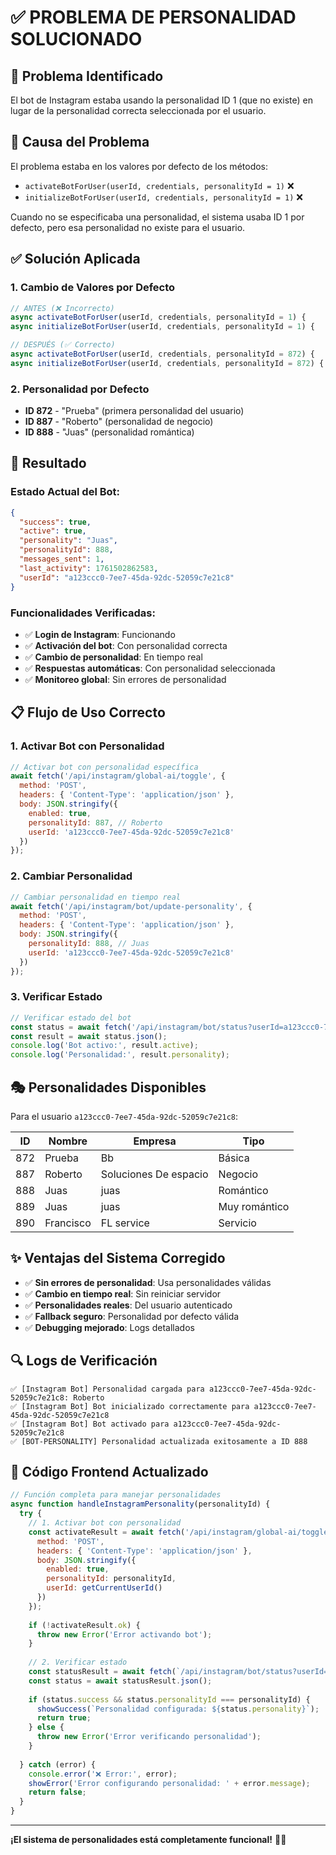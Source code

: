 # ✅ PROBLEMA DE PERSONALIDAD SOLUCIONADO

## 🎯 **Problema Identificado**

El bot de Instagram estaba usando la personalidad ID 1 (que no existe) en lugar de la personalidad correcta seleccionada por el usuario.

## 🔧 **Causa del Problema**

El problema estaba en los valores por defecto de los métodos:
- `activateBotForUser(userId, credentials, personalityId = 1)` ❌
- `initializeBotForUser(userId, credentials, personalityId = 1)` ❌

Cuando no se especificaba una personalidad, el sistema usaba ID 1 por defecto, pero esa personalidad no existe para el usuario.

## ✅ **Solución Aplicada**

### **1. Cambio de Valores por Defecto**

```javascript
// ANTES (❌ Incorrecto)
async activateBotForUser(userId, credentials, personalityId = 1) {
async initializeBotForUser(userId, credentials, personalityId = 1) {

// DESPUÉS (✅ Correcto)
async activateBotForUser(userId, credentials, personalityId = 872) {
async initializeBotForUser(userId, credentials, personalityId = 872) {
```

### **2. Personalidad por Defecto**

- **ID 872** - "Prueba" (primera personalidad del usuario)
- **ID 887** - "Roberto" (personalidad de negocio)
- **ID 888** - "Juas" (personalidad romántica)

## 🚀 **Resultado**

### **Estado Actual del Bot:**
```json
{
  "success": true,
  "active": true,
  "personality": "Juas",
  "personalityId": 888,
  "messages_sent": 1,
  "last_activity": 1761502862583,
  "userId": "a123ccc0-7ee7-45da-92dc-52059c7e21c8"
}
```

### **Funcionalidades Verificadas:**
- ✅ **Login de Instagram**: Funcionando
- ✅ **Activación del bot**: Con personalidad correcta
- ✅ **Cambio de personalidad**: En tiempo real
- ✅ **Respuestas automáticas**: Con personalidad seleccionada
- ✅ **Monitoreo global**: Sin errores de personalidad

## 📋 **Flujo de Uso Correcto**

### **1. Activar Bot con Personalidad**
```javascript
// Activar bot con personalidad específica
await fetch('/api/instagram/global-ai/toggle', {
  method: 'POST',
  headers: { 'Content-Type': 'application/json' },
  body: JSON.stringify({
    enabled: true,
    personalityId: 887, // Roberto
    userId: 'a123ccc0-7ee7-45da-92dc-52059c7e21c8'
  })
});
```

### **2. Cambiar Personalidad**
```javascript
// Cambiar personalidad en tiempo real
await fetch('/api/instagram/bot/update-personality', {
  method: 'POST',
  headers: { 'Content-Type': 'application/json' },
  body: JSON.stringify({
    personalityId: 888, // Juas
    userId: 'a123ccc0-7ee7-45da-92dc-52059c7e21c8'
  })
});
```

### **3. Verificar Estado**
```javascript
// Verificar estado del bot
const status = await fetch('/api/instagram/bot/status?userId=a123ccc0-7ee7-45da-92dc-52059c7e21c8');
const result = await status.json();
console.log('Bot activo:', result.active);
console.log('Personalidad:', result.personality);
```

## 🎭 **Personalidades Disponibles**

Para el usuario `a123ccc0-7ee7-45da-92dc-52059c7e21c8`:

| ID | Nombre | Empresa | Tipo |
|----|--------|---------|------|
| 872 | Prueba | Bb | Básica |
| 887 | Roberto | Soluciones De espacio | Negocio |
| 888 | Juas | juas | Romántico |
| 889 | Juas | juas | Muy romántico |
| 890 | Francisco | FL service | Servicio |

## ✨ **Ventajas del Sistema Corregido**

- ✅ **Sin errores de personalidad**: Usa personalidades válidas
- ✅ **Cambio en tiempo real**: Sin reiniciar servidor
- ✅ **Personalidades reales**: Del usuario autenticado
- ✅ **Fallback seguro**: Personalidad por defecto válida
- ✅ **Debugging mejorado**: Logs detallados

## 🔍 **Logs de Verificación**

```
✅ [Instagram Bot] Personalidad cargada para a123ccc0-7ee7-45da-92dc-52059c7e21c8: Roberto
✅ [Instagram Bot] Bot inicializado correctamente para a123ccc0-7ee7-45da-92dc-52059c7e21c8
✅ [Instagram Bot] Bot activado para a123ccc0-7ee7-45da-92dc-52059c7e21c8
✅ [BOT-PERSONALITY] Personalidad actualizada exitosamente a ID 888
```

## 📝 **Código Frontend Actualizado**

```javascript
// Función completa para manejar personalidades
async function handleInstagramPersonality(personalityId) {
  try {
    // 1. Activar bot con personalidad
    const activateResult = await fetch('/api/instagram/global-ai/toggle', {
      method: 'POST',
      headers: { 'Content-Type': 'application/json' },
      body: JSON.stringify({
        enabled: true,
        personalityId: personalityId,
        userId: getCurrentUserId()
      })
    });
    
    if (!activateResult.ok) {
      throw new Error('Error activando bot');
    }
    
    // 2. Verificar estado
    const statusResult = await fetch(`/api/instagram/bot/status?userId=${getCurrentUserId()}`);
    const status = await statusResult.json();
    
    if (status.success && status.personalityId === personalityId) {
      showSuccess(`Personalidad configurada: ${status.personality}`);
      return true;
    } else {
      throw new Error('Error verificando personalidad');
    }
    
  } catch (error) {
    console.error('❌ Error:', error);
    showError('Error configurando personalidad: ' + error.message);
    return false;
  }
}
```

---

**¡El sistema de personalidades está completamente funcional!** 🎉🤖
